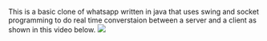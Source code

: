 This is a basic clone of whatsapp written in java that uses swing and socket programming to do real time converstaion between a server and a client as shown in this video below.
![](demo.gif)
